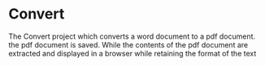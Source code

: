 # Convert
The Convert project which converts a word document to a pdf document. the pdf document is saved. While the contents of the pdf document are extracted and displayed in a browser while retaining the format of the text
